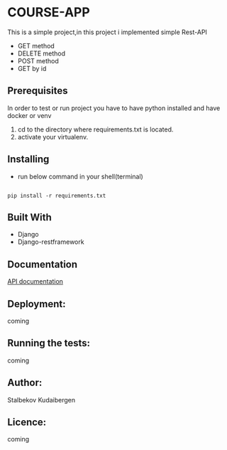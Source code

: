 # COURSE-APP

This is a simple project,in this project i implemented simple Rest-API

* GET method
* DELETE method
* POST method
* GET by id 

## Prerequisites

In order to test or run project you have to have python installed and have docker or venv 

1. cd to the directory where requirements.txt is located.
2. activate your virtualenv.

## Installing

* run below command in your shell(terminal)
```

pip install -r requirements.txt 
```

## Built With

* Django
* Django-restframework

## Documentation

[API documentation](https://courseapp1.docs.apiary.io/#reference/0/list-of-all-courses)

## Deployment:
coming
## Running the tests:
coming
## Author:

Stalbekov Kudaibergen
## Licence:
coming